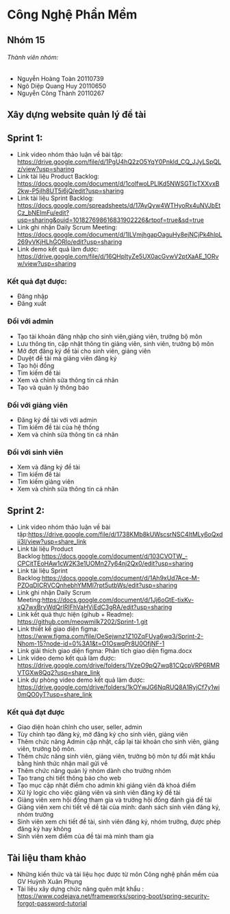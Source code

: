 # Công Nghệ Phần Mềm

 ## Nhóm 15

 ###### Thành viên nhóm:
* Nguyễn Hoàng Toàn 20110739
* Ngô Diệp Quang Huy 20110650
* Nguyễn Công Thành 20110267

## Xây dựng website quản lý đề tài

 ##  Sprint 1:
* Link video nhóm thảo luận về bài tập: https://drive.google.com/file/d/1PgU4hQ2zO5YqY0Pnkld_CQ_JJyLSpQLz/view?usp=sharing
* Link tài liệu Product Backlog: https://docs.google.com/document/d/1colfwoLPLlKd5NWSGTlcTXXvxB2kw-P5jIh8UT5i6jQ/edit?usp=sharing
* Link tài liệu Sprint Backlog: https://docs.google.com/spreadsheets/d/17AyQyw4WTHyoRx4uNVJbEtCz_bNEImFu/edit?usp=sharing&ouid=101827698616831902226&rtpof=true&sd=true
* Link ghi nhận Daily Scrum Meeting: https://docs.google.com/document/d/1ILVmjhgapOaguHy8ejNCjPk4hlpL269yVKjHLhGORlo/edit?usp=sharing
* Link demo kết quả làm được: https://drive.google.com/file/d/16QHpltyZe5UX0acGvwV2ptXaAE_1ORvw/view?usp=sharing
### Kết quả đạt được:
* Đăng nhập
* Đăng xuất
### Đối với admin
* Tạo tài khoản đăng nhập cho sinh viên,giảng viên, trưởng bộ môn
* Lưu thông tin, cập nhật thông tin giảng viên, sinh viên, trưởng bộ môn
* Mở đợt đăng ký đề tài cho sinh viên, giảng viên
* Duyệt đề tài mà giảng viên đăng ký
* Tạo hội đồng
* Tìm kiếm đề tài
* Xem và chỉnh sửa thông tin cá nhân
* Tạo và quản lý thông báo
### Đối với giảng viên
* Đăng ký đề tài với với admin
* Tìm kiếm đề tài của hệ thống
* Xem và chỉnh sửa thông tin cá nhân
### Đối với sinh viên
* Xem và đăng ký đề tài
* Tìm kiếm đề tài
* Tìm kiếm giảng viên
* Xem và chỉnh sửa thông tin cá nhân
## Sprint 2:
* Link video nhóm thảo luận về bài tập:https://drive.google.com/file/d/1738KMb8kUWscsrNSC4ItMLy6oQxdii3l/view?usp=share_link
* Link tài liệu Product Backlog:https://docs.google.com/document/d/103CVOTW_-CPCitTEoHAw1cW2K3e1UOMn27y64nj2Qx0/edit?usp=sharing
* Link tài liệu Sprint Backlog:https://docs.google.com/document/d/1Ah9xUd7Ace-M-PZOqDICRVCQnhebhYMMl7rpt5utbWs/edit?usp=sharing
* Link ghi nhận Daily Scrum Meeting:https://docs.google.com/document/d/1Jj6oGtE-tixKv-xQ7wxBryWdQrIRIFhVaHViEdC3gRA/edit?usp=sharing
* Link kết quả thực hiện (gihub + Readme): https://github.com/meowmilk7202/Sprint-1.git
* Link thiết kế giao diện figma: https://www.figma.com/file/OeSejwnz1Z10ZqFUya6wq3/Sprint-2-Nhom-15?node-id=0%3A1&t=O1OswqPr8U0OfjNF-1
* Link giải thích giao diện figma: Phân tích giao diện figma.docx
* Link video demo kết quả làm được: https://drive.google.com/drive/folders/1VzeO9pQ7wq81CQcpVRP6RMRVTGXw8Qq2?usp=share_link
* Link dự phòng video demo kết quả làm được:
https://drive.google.com/drive/folders/1kOYwJG6NqRUQ8A1RyjCf7y1wi0mQO0yT?usp=share_link

### Kết quả đạt được
* Giao diện hoàn chỉnh cho user, seller, admin
* Tùy chỉnh tạo đăng ký, mở đăng ký cho sinh viên, giảng viên
* Thêm chức năng Admin cập nhật, cấp lại tài khoản cho sinh viên, giảng viên, trưởng bộ môn.
* Thêm chức năng sinh viên, giảng viên, trưởng bộ môn tự đổi mật khẩu bằng hình thức nhận mail gửi về 
* Thêm chức năng quản lý nhóm dành cho trưởng nhóm
* Tạo trang chi tiết thông báo cho web
* Tạo mục cập nhật điểm cho admin khi giảng viên đã khoá điểm
* Xử lý logic cho việc giảng viên và sinh viên đăng ký đề tài
* Giảng viên xem hội đồng tham gia và trưởng hội đồng đánh giá đề tài
* Giảng viên xem chi tiết về dề tài của mình: danh sách sinh viên đăng ký, nhóm trưởng
* Sinh viên xem chi tiết đề tài, sinh viên đăng ký, nhóm trưởng, được phép đăng ký hay không
* Sinh viên xem điểm của đề tài mà mình tham gia
## Tài liệu tham khảo
* Những kiến thức và tài liệu học được từ môn Công nghệ phần mềm của GV Huỳnh Xuân Phụng
* Tài liệu xây dựng chức năng quên mật khẩu : https://www.codejava.net/frameworks/spring-boot/spring-security-forgot-password-tutorial
